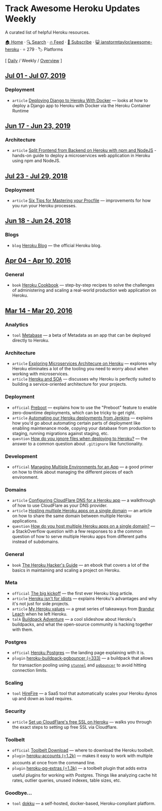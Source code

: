 # Track Awesome Heroku Updates Weekly

A curated list of helpful Heroku resources.

[🏠 Home](/README.md) · [🔍 Search](https://test.trackawesomelist.com/search/) · [🔥 Feed](https://test.trackawesomelist.com/ianstormtaylor/awesome-heroku/week/rss.xml) · [📮 Subscribe](https://trackawesomelist.us17.list-manage.com/subscribe?u=d2f0117aa829c83a63ec63c2f&id=36a103854c) · [😺 ianstormtaylor/awesome-heroku](https://github.com/ianstormtaylor/awesome-heroku) · ⭐ 279 · 🏷️ Platforms

[ [Daily](/content/ianstormtaylor/awesome-heroku/README.md) / Weekly / [Overview](/content/ianstormtaylor/awesome-heroku/readme/README.md) ]

## [Jul 01 - Jul 07, 2019](/content/2019/26/README.md)

### Deployment

*   `article` [Deploying Django to Heroku With Docker](https://testdriven.io/blog/deploying-django-to-heroku-with-docker/) — looks at how to deploy a Django app to Heroku with Docker via the Heroku Container Runtime

## [Jun 17 - Jun 23, 2019](/content/2019/24/README.md)

### Architecture

*   `article` [Split Frontend from Backend on Heroku with npm and NodeJS](https://medium.com/@spygi/scalable-cost-effective-web-architectures-for-heroku-eb8f1f55a4b6) - hands-on guide to deploy a microservices web application in Heroku using npm and NodeJS.

## [Jul 23 - Jul 29, 2018](/content/2018/30/README.md)

### Deployment

*   `article` [Six Tips for Mastering your Procfile](https://medium.com/@adam_41691/six-tips-for-mastering-your-procfile-64ea1207b779) — improvements for how you run your Heroku processes.

## [Jun 18 - Jun 24, 2018](/content/2018/25/README.md)

### Blogs

*   `blog` [Heroku Blog](https://blog.heroku.com) — the official Heroku blog.

## [Apr 04 - Apr 10, 2016](/content/2016/14/README.md)

### General

*   `book` [Heroku Cookbook](http://www.amazon.com/Heroku-Cookbook-Mike-Coutermarsh/dp/1782177949) — step-by-step recipes to solve the challenges of administering and scaling a real-world production web application on Heroku.

## [Mar 14 - Mar 20, 2016](/content/2016/11/README.md)

### Analytics

*   `tool` [Metabase](http://www.metabase.com/docs/v0.13.3/operations-guide/running-metabase-on-heroku.html) — a beta of Metadata as an app that can be deployed directly to Heroku.

### Architecture

*   `article` [Exploring Microservices Architecure on Heroku](http://blog.codeship.com/exploring-microservices-architecture-on-heroku/) — explores why Heroku eliminates a lot of the tooling you need to worry about when working with microservices.
*   `article` [Heroku and SOA](https://www.rdegges.com/2014/heroku-and-soa/) — discusses why Heroku is perfectly suited to building a service-oriented architecture for your projects.

### Deployment

*   `official` [Preboot](https://devcenter.heroku.com/articles/preboot) — explains how to use the "Preboot" feature to enable zero-downtime deployments, which can be tricky to get right.
*   `article` [Automating our Heroku deployments from Jenkins](https://www.paulfurley.com/automating-heroku-deployments-from-jenkins/) — explains how you'd go about automating certain parts of deployment like enabling maintenance mode, copying your database from production to staging, running migrations against staging, etc.
*   `question` [How do you ignore files when deploying to Heroku?](http://stackoverflow.com/questions/12523435/how-do-i-ignore-folders-and-files-when-pushing-to-heroku-with-a-rails-app) — the answer to a common question about `.gitignore` like functionality.

### Development

*   `official` [Managing Multiple Environments for an App](https://devcenter.heroku.com/articles/multiple-environments) — a good primer on how to think about managing the different pieces of each environment.

### Domains

*   `article` [Configuring CloudFlare DNS for a Heroku app](http://www.higherorderheroku.com/articles/cloudflare-dns-heroku/) — a walkthrough of how to use CloudFlare as your DNS provider.
*   `article` [Hosting multiple Heroku apps on a single domain](https://pilot.co/blog/hosting-multiple-heroku-apps-on-a-single-domain/) — an article on how to share the same domain between multiple Heroku applications.
*   `question` [How do you host multiple Heroku apps on a single domain?](http://stackoverflow.com/questions/19119164/multiple-heroku-apps-on-a-single-domain) — a StackOverflow question with a few responses to a the common question of how to serve multiple Heroku apps from different paths instead of subdomains.

### General

*   `book` [The Heroku Hacker's Guide](http://www.theherokuhackersguide.com/) — an ebook that covers a lot of the basics in maintaining and scaling a project on Heroku.

### Meta

*   `official` [The big kickoff](https://blog.heroku.com/archives/2007/10/30/the_big_kickoff) — the first ever Heroku blog article.
*   `article` [Heroku isn't for idiots](https://www.rdegges.com/2012/heroku-isnt-for-idiots/) — explains Heroku's advantages and why it's not just for side projects.
*   `article` [My Heroku values](https://brandur.org/heroku-values) — a great series of takeaways from [Brandur Leach](https://twitter.com/brandur) when he left Heroku.
*   `talk` [Buildpack Adventure](http://buildpack-adventure.herokuapp.com/) — a cool slideshow about Heroku's buildpacks, and what the open-source community is hacking together with them.

### Postgres

*   `official` [Heroku Postgres](https://www.heroku.com/postgres) — the landing page explaining with it is.
*   `plugin` [heroku-buildpack-pgbouncer (⭐333)](https://github.com/heroku/heroku-buildpack-pgbouncer) — a buildpack that allows for transaction pooling using [`stunnel`](https://www.stunnel.org/index.html) and [`pgbouncer`](https://wiki.postgresql.org/wiki/PgBouncer) to avoid hitting connection limits.

### Scaling

*   `tool` [HireFire](https://www.hirefire.io/) — a SaaS tool that automatically scales your Heroku dynos up and down as load requires.

### Security

*   `article` [Set up CloudFlare's free SSL on Heroku](https://robots.thoughtbot.com/set-up-cloudflare-free-ssl-on-heroku) — walks you through the exact steps to setting up free SSL via Cloudflare.

### Toolbelt

*   `official` [Toolbelt Download](https://toolbelt.heroku.com/) — where to download the Heroku toolbelt.
*   `plugin` [heroku-accounts (⭐1.2k)](https://github.com/ddollar/heroku-accounts) — makes it easy to work with multiple accounts at once from the command line.
*   `plugin` [heroku-pg-extras (⭐1.3k)](https://github.com/heroku/heroku-pg-extras) — a toolbelt plugin that adds extra useful plugins for working with Postgres. Things like analyzing cache hit rates, outlier queries, unused indexes, table sizes, etc.

### Goodbye...

*   `tool` [dokku](http://dokku.viewdocs.io/dokku/) — a self-hosted, docker-based, Heroku-compliant platform.